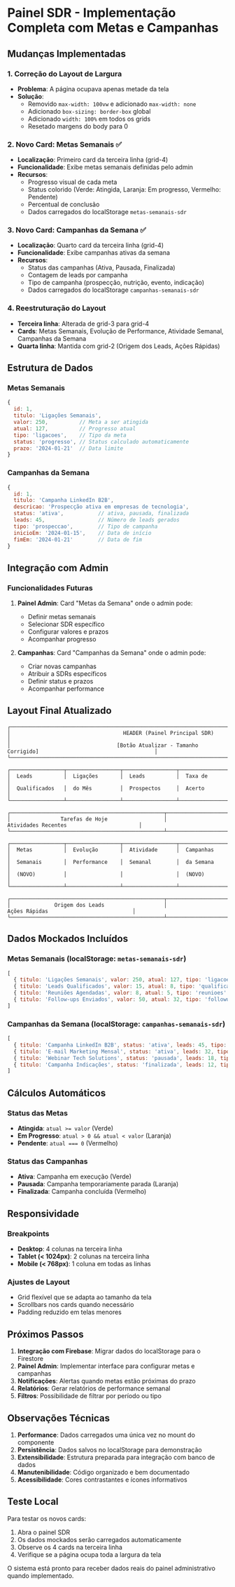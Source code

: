 # Painel SDR - Implementação Completa com Metas e Campanhas

## Mudanças Implementadas

### 1. **Correção do Layout de Largura**
- **Problema**: A página ocupava apenas metade da tela
- **Solução**: 
  - Removido `max-width: 100vw` e adicionado `max-width: none`
  - Adicionado `box-sizing: border-box` global
  - Adicionado `width: 100%` em todos os grids
  - Resetado margens do body para 0

### 2. **Novo Card: Metas Semanais** ✅
- **Localização**: Primeiro card da terceira linha (grid-4)
- **Funcionalidade**: Exibe metas semanais definidas pelo admin
- **Recursos**:
  - Progresso visual de cada meta
  - Status colorido (Verde: Atingida, Laranja: Em progresso, Vermelho: Pendente)
  - Percentual de conclusão
  - Dados carregados do localStorage `metas-semanais-sdr`

### 3. **Novo Card: Campanhas da Semana** ✅
- **Localização**: Quarto card da terceira linha (grid-4)
- **Funcionalidade**: Exibe campanhas ativas da semana
- **Recursos**:
  - Status das campanhas (Ativa, Pausada, Finalizada)
  - Contagem de leads por campanha
  - Tipo de campanha (prospecção, nutrição, evento, indicação)
  - Dados carregados do localStorage `campanhas-semanais-sdr`

### 4. **Reestruturação do Layout**
- **Terceira linha**: Alterada de grid-3 para grid-4
- **Cards**: Metas Semanais, Evolução de Performance, Atividade Semanal, Campanhas da Semana
- **Quarta linha**: Mantida com grid-2 (Origem dos Leads, Ações Rápidas)

## Estrutura de Dados

### Metas Semanais
```javascript
{
  id: 1,
  titulo: 'Ligações Semanais',
  valor: 250,          // Meta a ser atingida
  atual: 127,          // Progresso atual
  tipo: 'ligacoes',    // Tipo da meta
  status: 'progresso', // Status calculado automaticamente
  prazo: '2024-01-21'  // Data limite
}
```

### Campanhas da Semana
```javascript
{
  id: 1,
  titulo: 'Campanha LinkedIn B2B',
  descricao: 'Prospecção ativa em empresas de tecnologia',
  status: 'ativa',           // ativa, pausada, finalizada
  leads: 45,                 // Número de leads gerados
  tipo: 'prospeccao',        // Tipo de campanha
  inicioEm: '2024-01-15',    // Data de início
  fimEm: '2024-01-21'        // Data de fim
}
```

## Integração com Admin

### Funcionalidades Futuras
1. **Painel Admin**: Card "Metas da Semana" onde o admin pode:
   - Definir metas semanais
   - Selecionar SDR específico
   - Configurar valores e prazos
   - Acompanhar progresso

2. **Campanhas**: Card "Campanhas da Semana" onde o admin pode:
   - Criar novas campanhas
   - Atribuir a SDRs específicos
   - Definir status e prazos
   - Acompanhar performance

## Layout Final Atualizado

```
┌─────────────────────────────────────────────────────────────────────────────────────────────────────────────┐
│                                    HEADER (Painel Principal SDR)                                            │
│                                  [Botão Atualizar - Tamanho Corrigido]                                     │
└─────────────────────────────────────────────────────────────────────────────────────────────────────────────┘

┌─────────────────┬─────────────────┬─────────────────┬─────────────────┐
│  Leads          │  Ligações       │  Leads          │  Taxa de        │
│  Qualificados   │  do Mês         │  Prospectos     │  Acerto         │
└─────────────────┴─────────────────┴─────────────────┴─────────────────┘

┌─────────────────────────────────────────────────┬─────────────────────────────────────────────────────────┐
│                Tarefas de Hoje                  │              Atividades Recentes                       │
└─────────────────────────────────────────────────┴─────────────────────────────────────────────────────────┘

┌─────────────────┬─────────────────┬─────────────────┬─────────────────┐
│  Metas          │  Evolução       │  Atividade      │  Campanhas      │
│  Semanais       │  Performance    │  Semanal        │  da Semana      │
│  (NOVO)         │                 │                 │  (NOVO)         │
└─────────────────┴─────────────────┴─────────────────┴─────────────────┘

┌─────────────────────────────────────────────────┬─────────────────────────────────────────────────────────┐
│              Origem dos Leads                   │                Ações Rápidas                           │
└─────────────────────────────────────────────────┴─────────────────────────────────────────────────────────┘
```

## Dados Mockados Incluídos

### Metas Semanais (localStorage: `metas-semanais-sdr`)
```javascript
[
  { titulo: 'Ligações Semanais', valor: 250, atual: 127, tipo: 'ligacoes' },
  { titulo: 'Leads Qualificados', valor: 15, atual: 8, tipo: 'qualificacao' },
  { titulo: 'Reuniões Agendadas', valor: 8, atual: 5, tipo: 'reunioes' },
  { titulo: 'Follow-ups Enviados', valor: 50, atual: 32, tipo: 'followups' }
]
```

### Campanhas da Semana (localStorage: `campanhas-semanais-sdr`)
```javascript
[
  { titulo: 'Campanha LinkedIn B2B', status: 'ativa', leads: 45, tipo: 'prospeccao' },
  { titulo: 'E-mail Marketing Mensal', status: 'ativa', leads: 32, tipo: 'nutricao' },
  { titulo: 'Webinar Tech Solutions', status: 'pausada', leads: 18, tipo: 'evento' },
  { titulo: 'Campanha Indicações', status: 'finalizada', leads: 12, tipo: 'indicacao' }
]
```

## Cálculos Automáticos

### Status das Metas
- **Atingida**: `atual >= valor` (Verde)
- **Em Progresso**: `atual > 0 && atual < valor` (Laranja)
- **Pendente**: `atual === 0` (Vermelho)

### Status das Campanhas
- **Ativa**: Campanha em execução (Verde)
- **Pausada**: Campanha temporariamente parada (Laranja)
- **Finalizada**: Campanha concluída (Vermelho)

## Responsividade

### Breakpoints
- **Desktop**: 4 colunas na terceira linha
- **Tablet (< 1024px)**: 2 colunas na terceira linha
- **Mobile (< 768px)**: 1 coluna em todas as linhas

### Ajustes de Layout
- Grid flexível que se adapta ao tamanho da tela
- Scrollbars nos cards quando necessário
- Padding reduzido em telas menores

## Próximos Passos

1. **Integração com Firebase**: Migrar dados do localStorage para o Firestore
2. **Painel Admin**: Implementar interface para configurar metas e campanhas
3. **Notificações**: Alertas quando metas estão próximas do prazo
4. **Relatórios**: Gerar relatórios de performance semanal
5. **Filtros**: Possibilidade de filtrar por período ou tipo

## Observações Técnicas

1. **Performance**: Dados carregados uma única vez no mount do componente
2. **Persistência**: Dados salvos no localStorage para demonstração
3. **Extensibilidade**: Estrutura preparada para integração com banco de dados
4. **Manutenibilidade**: Código organizado e bem documentado
5. **Acessibilidade**: Cores contrastantes e ícones informativos

## Teste Local

Para testar os novos cards:
1. Abra o painel SDR
2. Os dados mockados serão carregados automaticamente
3. Observe os 4 cards na terceira linha
4. Verifique se a página ocupa toda a largura da tela

O sistema está pronto para receber dados reais do painel administrativo quando implementado.
